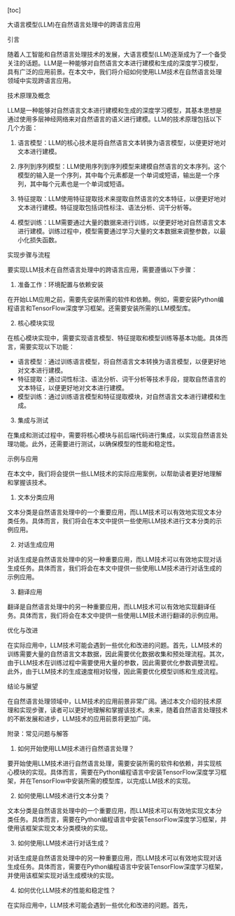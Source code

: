 
[toc]                    
                
                
大语言模型(LLM)在自然语言处理中的跨语言应用

引言

随着人工智能和自然语言处理技术的发展，大语言模型(LLM)逐渐成为了一个备受关注的话题。LLM是一种能够对自然语言文本进行建模和生成的深度学习模型，具有广泛的应用前景。在本文中，我们将介绍如何使用LLM技术在自然语言处理领域中实现跨语言应用。

技术原理及概念

LLM是一种能够对自然语言文本进行建模和生成的深度学习模型，其基本思想是通过使用多层神经网络来对自然语言的语义进行建模。LLM的技术原理包括以下几个方面：

1. 语言模型：LLM的核心技术是将自然语言文本转换为语言模型，以便更好地对文本进行建模。

2. 序列到序列模型：LLM使用序列到序列模型来建模自然语言的文本序列。这个模型的输入是一个序列，其中每个元素都是一个单词或短语，输出是一个序列，其中每个元素也是一个单词或短语。

3. 特征提取：LLM使用特征提取技术来提取自然语言的文本特征，以便更好地对文本进行建模。特征提取包括词性标注、语法分析、词干分析等。

4. 模型训练：LLM需要通过大量的数据来进行训练，以便更好地对自然语言文本进行建模。训练过程中，模型需要通过学习大量的文本数据来调整参数，以最小化损失函数。

实现步骤与流程

要实现LLM技术在自然语言处理中的跨语言应用，需要遵循以下步骤：

1. 准备工作：环境配置与依赖安装

在开始LLM应用之前，需要先安装所需的软件和依赖。例如，需要安装Python编程语言和TensorFlow深度学习框架。还需要安装所需的LLM模型库。

2. 核心模块实现

在核心模块实现中，需要实现语言模型、特征提取和模型训练等基本功能。具体而言，需要实现以下功能：

- 语言模型：通过训练语言模型，将自然语言文本转换为语言模型，以便更好地对文本进行建模。
- 特征提取：通过词性标注、语法分析、词干分析等技术手段，提取自然语言的文本特征，以便更好地对文本进行建模。
- 模型训练：通过训练语言模型和特征提取模块，对自然语言文本进行建模和生成。

3. 集成与测试

在集成和测试过程中，需要将核心模块与前后端代码进行集成，以实现自然语言处理功能。此外，还需要进行测试，以确保模型的性能和稳定性。

示例与应用

在本文中，我们将会提供一些LLM技术的实际应用案例，以帮助读者更好地理解和掌握该技术。

1. 文本分类应用

文本分类是自然语言处理中的一个重要应用，而LLM技术可以有效地实现文本分类任务。具体而言，我们将会在本文中提供一些使用LLM技术进行文本分类的示例应用。

2. 对话生成应用

对话生成是自然语言处理中的另一种重要应用，而LLM技术可以有效地实现对话生成任务。具体而言，我们将会在本文中提供一些使用LLM技术进行对话生成的示例应用。

3. 翻译应用

翻译是自然语言处理中的另一种重要应用，而LLM技术可以有效地实现翻译任务。具体而言，我们将会在本文中提供一些使用LLM技术进行翻译的示例应用。

优化与改进

在实际应用中，LLM技术可能会遇到一些优化和改进的问题。首先，LLM技术的训练需要大量的自然语言文本数据，因此需要优化数据收集和预处理流程。其次，由于LLM技术在训练过程中需要使用大量的参数，因此需要优化参数调整流程。此外，由于LLM技术的生成速度相对较慢，因此需要优化模型训练和生成流程。

结论与展望

在自然语言处理领域中，LLM技术的应用前景非常广阔。通过本文介绍的技术原理和实现步骤，读者可以更好地理解和掌握该技术。未来，随着自然语言处理技术的不断发展和进步，LLM技术的应用前景将更加广阔。

附录：常见问题与解答

1. 如何开始使用LLM技术进行自然语言处理？

要开始使用LLM技术进行自然语言处理，需要安装所需的软件和依赖，并实现核心模块的实现。具体而言，需要在Python编程语言中安装TensorFlow深度学习框架，并在TensorFlow中安装所需的模型库，以完成LLM技术的实现。

2. 如何使用LLM技术进行文本分类？

文本分类是自然语言处理中的一个重要应用，而LLM技术可以有效地实现文本分类任务。具体而言，需要在Python编程语言中安装TensorFlow深度学习框架，并使用该框架实现文本分类模块的实现。

3. 如何使用LLM技术进行对话生成？

对话生成是自然语言处理中的另一种重要应用，而LLM技术可以有效地实现对话生成任务。具体而言，需要在Python编程语言中安装TensorFlow深度学习框架，并使用该框架实现对话生成模块的实现。

4. 如何优化LLM技术的性能和稳定性？

在实际应用中，LLM技术可能会遇到一些优化和改进的问题。首先，

